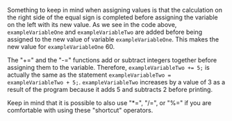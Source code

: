 Something to keep in mind when assigning values is that the calculation on the right side of the equal sign is completed before assigning the variable on the left with its new value. As we see in the code above, `exampleVariableOne` and `exampleVariableTwo` are added before being assigned to the new value of variable `exampleVariableOne`. This makes the new value for `exampleVariableOne` 60\.

The "+=" and the "-=" functions add or subtract integers together before assigning them to the variable. Therefore, `exampleVariableTwo += 5;` is actually the same as the statement `exampleVariableTwo = exampleVariableTwo + 5;`. `exampleVariableTwo` increases by a value of 3 as a result of the program because it adds 5 and subtracts 2 before printing.

Keep in mind that it is possible to also use "\*=", "/=", or "%=" if you are comfortable with using these "shortcut" operators.

